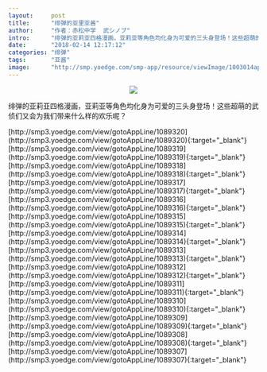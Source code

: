```yaml
---
layout:     post
title:      "绯弹的亚里亚酱"
author:     "作者：赤松中学  武シノブ"
intro:      "绯弹的亚莉亚四格漫画，亚莉亚等角色均化身为可爱的三头身登场！这些超萌的武侦们又会为我们带来什么样的欢乐呢？"
date:       "2018-02-14 12:17:12"
categories: "绯弹"
tags:       "亚酱"
image:      "http://smp.yoedge.com/smp-app/resource/viewImage/1003014appline.png"
---
```

<div style="text-align: center">
<p><img src="http://smp.yoedge.com/smp-app/resource/viewImage/1003014appline.png"/></p>
</div>
<p class="post-meta">
<span>绯弹的亚莉亚四格漫画，亚莉亚等角色均化身为可爱的三头身登场！这些超萌的武侦们又会为我们带来什么样的欢乐呢？</span>
</p>
[http://smp3.yoedge.com/view/gotoAppLine/1089320](http://smp3.yoedge.com/view/gotoAppLine/1089320){:target="_blank"}
[http://smp3.yoedge.com/view/gotoAppLine/1089319](http://smp3.yoedge.com/view/gotoAppLine/1089319){:target="_blank"}
[http://smp3.yoedge.com/view/gotoAppLine/1089318](http://smp3.yoedge.com/view/gotoAppLine/1089318){:target="_blank"}
[http://smp3.yoedge.com/view/gotoAppLine/1089317](http://smp3.yoedge.com/view/gotoAppLine/1089317){:target="_blank"}
[http://smp3.yoedge.com/view/gotoAppLine/1089316](http://smp3.yoedge.com/view/gotoAppLine/1089316){:target="_blank"}
[http://smp3.yoedge.com/view/gotoAppLine/1089315](http://smp3.yoedge.com/view/gotoAppLine/1089315){:target="_blank"}
[http://smp3.yoedge.com/view/gotoAppLine/1089314](http://smp3.yoedge.com/view/gotoAppLine/1089314){:target="_blank"}
[http://smp3.yoedge.com/view/gotoAppLine/1089313](http://smp3.yoedge.com/view/gotoAppLine/1089313){:target="_blank"}
[http://smp3.yoedge.com/view/gotoAppLine/1089312](http://smp3.yoedge.com/view/gotoAppLine/1089312){:target="_blank"}
[http://smp3.yoedge.com/view/gotoAppLine/1089311](http://smp3.yoedge.com/view/gotoAppLine/1089311){:target="_blank"}
[http://smp3.yoedge.com/view/gotoAppLine/1089310](http://smp3.yoedge.com/view/gotoAppLine/1089310){:target="_blank"}
[http://smp3.yoedge.com/view/gotoAppLine/1089309](http://smp3.yoedge.com/view/gotoAppLine/1089309){:target="_blank"}
[http://smp3.yoedge.com/view/gotoAppLine/1089308](http://smp3.yoedge.com/view/gotoAppLine/1089308){:target="_blank"}
[http://smp3.yoedge.com/view/gotoAppLine/1089307](http://smp3.yoedge.com/view/gotoAppLine/1089307){:target="_blank"}


